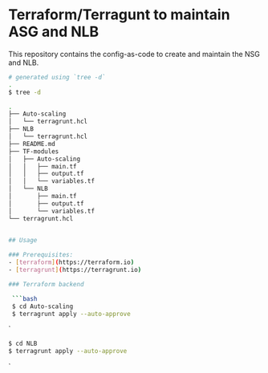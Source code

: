 # Terraform/Terragunt to maintain ASG and NLB

This repository contains the config-as-code to create and maintain the NSG and NLB. 

```bash
# generated using `tree -d`
.
$ tree -d

.
├── Auto-scaling
│   └── terragrunt.hcl
├── NLB
│   └── terragrunt.hcl
├── README.md
├── TF-modules
│   ├── Auto-scaling
│   │   ├── main.tf
│   │   ├── output.tf
│   │   └── variables.tf
│   └── NLB
│       ├── main.tf
│       ├── output.tf
│       └── variables.tf
└── terragrunt.hcl
            

## Usage

### Prerequisites:
- [terraform](https://terraform.io)
- [terragrunt](https://terragrunt.io)

### Terraform backend

 ```bash
 $ cd Auto-scaling
 $ terragrunt apply --auto-approve
````
`

 ```bash
 $ cd NLB
 $ terragrunt apply --auto-approve
````
`


